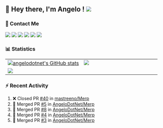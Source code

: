 ## :wave: Hey there, I'm Angelo ! ![](https://img.shields.io/badge/Intel-Core_i5_12th-0071C5?style=for-the-badge&logo=intel&logoColor=white)

### :email: Contact Me
[![](https://img.shields.io/badge/LinkedIn-0077B5?style=for-the-badge&logo=linkedin&logoColor=white)](https://linkedin.com/in/pirolaangelo)
[![](https://img.shields.io/badge/GitHub-100000?style=for-the-badge&logo=github&logoColor=white)](https://github.com/AngeloDotNet)
[![](https://img.shields.io/badge/Telegram-2CA5E0?style=for-the-badge&logo=telegram&logoColor=white)](https://t.me/angeloit87)
[![](https://img.shields.io/badge/YouTube-FF0000?style=for-the-badge&logo=youtube&logoColor=white)](https://www.youtube.com/channel/UCJ19zdw2zsjy4HfL1Tvtksw)
[![](https://img.shields.io/badge/Twitch-9146FF?style=for-the-badge&logo=twitch&logoColor=white)](https://www.twitch.tv/angeloit87)
[![](https://img.shields.io/badge/Ask%20me-anything-1abc9c.svg?style=for-the-badge)](https://github.com/AngeloDotNet/ama)

### :bar_chart: Statistics
<table>
  <tr>
    <td valign="top" width="50%">
      <a href="http://www.github.com/angelodotnet"><img src="https://github-readme-stats.vercel.app/api?username=angelodotnet&show_icons=true&hide=&count_private=true&title_color=0891b2&text_color=64748b&icon_color=0891b2&bg_color=ffffff&hide_border=true&show_icons=true" alt="angelodotnet's GitHub stats" /></a></td>
    <td valign="top" width="50%"><a href="http://www.github.com/angelodotnet"><img src="https://github-readme-streak-stats.herokuapp.com/?user=angelodotnet&stroke=64748b&background=ffffff&ring=0891b2&fire=0891b2&currStreakNum=64748b&currStreakLabel=0891b2&sideNums=64748b&sideLabels=64748b&dates=64748b&hide_border=true" /></a></td>
  </tr>
  <tr>
    <td colspan="2"><img src="https://github-profile-trophy.vercel.app/?username=angelodotnet&theme=dracula&no-frame=false&no-bg=false&margin-w=4&row=1" /></td>
  </tr>
</table>

<!--
<p><img align="left" src="https://github-readme-stats.vercel.app/api/top-langs?username=angelodotnet&show_icons=true&locale=en&layout=compact" alt="angelodotnet" /></p>
<p>&nbsp;<img align="center" src="https://github-readme-stats.vercel.app/api?username=angelodotnet&show_icons=true&locale=en" alt="angelodotnet" /></p>


### :trophy: Trophies
![](https://github-profile-trophy.vercel.app/?username=angelodotnet&theme=default)

### :chart_with_upwards_trend: Activity Graph
![](https://github-readme-activity-graph.vercel.app/graph?username=angelodotnet&theme=github)
-->

### :zap: Recent Activity

<!--START_SECTION:activity-->
1. ❌ Closed PR [#40](https://github.com/mastreeno/Merp/pull/40) in [mastreeno/Merp](https://github.com/mastreeno/Merp)
2. 🎉 Merged PR [#5](https://github.com/AngeloDotNet/Merp/pull/5) in [AngeloDotNet/Merp](https://github.com/AngeloDotNet/Merp)
3. 🎉 Merged PR [#8](https://github.com/AngeloDotNet/Merp/pull/8) in [AngeloDotNet/Merp](https://github.com/AngeloDotNet/Merp)
4. 🎉 Merged PR [#4](https://github.com/AngeloDotNet/Merp/pull/4) in [AngeloDotNet/Merp](https://github.com/AngeloDotNet/Merp)
5. 🎉 Merged PR [#3](https://github.com/AngeloDotNet/Merp/pull/3) in [AngeloDotNet/Merp](https://github.com/AngeloDotNet/Merp)
<!--END_SECTION:activity-->

